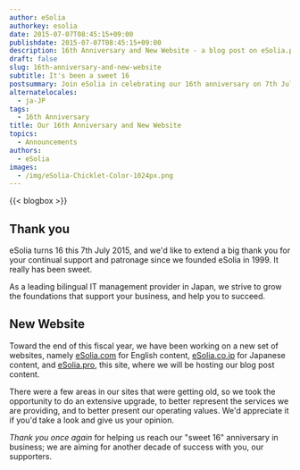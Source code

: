 ```yaml
---
author: eSolia
authorkey: esolia
date: 2015-07-07T08:45:15+09:00
publishdate: 2015-07-07T08:45:15+09:00
description: 16th Anniversary and New Website - a blog post on eSolia.pro from eSolia Inc.
draft: false
slug: 16th-anniversary-and-new-website
subtitle: It's been a sweet 16
postsummary: Join eSolia in celebrating our 16th anniversary on 7th July 2015, and the launch of our new website.
alternatelocales:
  - ja-JP
tags:
  - 16th Anniversary
title: Our 16th Anniversary and New Website
topics:
  - Announcements
authors:
  - eSolia
images:
  - /img/eSolia-Chicklet-Color-1024px.png
---
```


{{< blogbox >}}

## Thank you

eSolia turns 16 this 7th July 2015, and we'd like to extend a big thank you for your continual support and patronage since we founded eSolia in 1999. It really has been sweet.

As a leading bilingual IT management provider in Japan, we strive to grow the foundations that support your business, and help you to succeed.

## New Website

Toward the end of this fiscal year, we have been working on a new set of websites, namely [eSolia.com](http://esolia.com) for English content, [eSolia.co.jp](http://esolia.co.jp) for Japanese content, and [eSolia.pro](http://esolia.pro), this site, where we will be hosting our blog post content.

There were a few areas in our sites that were getting old, so we took the opportunity to do an extensive upgrade, to better represent the services we are providing, and to better present our operating values. We'd appreciate it if you'd take a look and give us your opinion.

_Thank you once again_ for helping us reach our "sweet 16" anniversary in business; we are aiming for another decade of success with you, our supporters.
